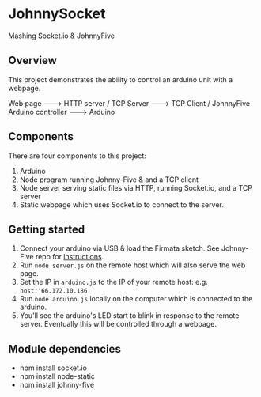 JohnnySocket
============

Mashing Socket.io &amp; JohnnyFive

Overview
--------
This project demonstrates the ability to control an arduino unit with a webpage.

Web page ---> HTTP server / TCP Server ---> TCP Client / JohnnyFive Arduino controller ---> Arduino

Components
----------

There are four components to this project:

1.  Arduino 
2.  Node program running Johnny-Five & and a TCP client
3.  Node server serving static files via HTTP, running Socket.io, and a TCP server
4. Static webpage which uses Socket.io to connect to the server.

Getting started
---------------
1.  Connect your arduino via USB & load the Firmata sketch.  See Johnny-Five repo for [instructions](https://github.com/rwldrn/johnny-five#setup-and-assemble-arduino).
2.  Run `node server.js` on the remote host which will also serve the web page.
3.  Set the IP in `arduino.js` to the IP of your remote host: e.g. `host:'66.172.10.186'`
4.  Run `node arduino.js` locally on the computer which is connected to the arduino.
5.  You'll see the arduino's LED start to blink in response to the remote server.  Eventually this will be controlled through a webpage.

Module dependencies
------------------------------
* npm install socket.io
* npm install node-static
* npm install johnny-five
